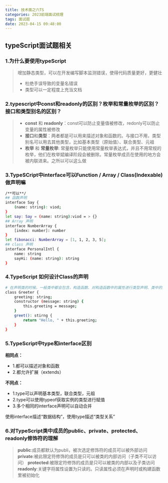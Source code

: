 ```yaml
---
title: 技术面之六TS
categories: 2023前端面试梳理
tags: 面试题
date: 2023-04-15 09:48:00
---
```


## typeScript面试题相关

### 1.为什么要使用typeScript
> 增加静态类型，可以在开发编写脚本监测错误，使得代码质量更好，更健壮
> - 杜绝手误导致的变量名错误
> - 类型可以一定程度上充当文档

### 2.typescript中const和readonly的区别？枚举和常量枚举的区别？接口和类型别名的区别？
> - **const** 和 **readonly**：const可以防止变量值被修改，redonly可以防止变量的属性被修改
> - **接口**和**类型**：两者都是可以用来描述对象和函数的。与接口不用，类型别名可以用去其他类型，比如基本类型（原始值）、联合类型、元祖
> - **枚举** 和 **常量枚举**: 常量枚举只能使用常量枚举表达式，并且不用常规的枚举，他们在枚举斌编译阶段会被删除。常量枚举成员在使用的地方会被内联进来。之所以可以这么做

### 3.TypeSCript中interface可以Function / Array / Class(Indexable) 做声明嘛
```bash
/**可以**/
## 函数声明
interface Say {
    (name: string): viod;
}
let say: Say = (name: string):viod = > {}
## Array 声明
interface NumberArray {
    [index: number]: number
}
let fibonacci: NumberArray = [1, 1, 2, 3, 5];
## class 声明
interface PersonalIntl {
    name: string
    sayHi: (name: string): string
}
```
### 4.TypeScript 如何设计Class的声明
```bash
# 在声明类的时候，一般类中都会包含，构造函数、对构造函数中的属性进行类型声明、类中的方法
class Greeter {
    greeting: string;
    constructor (message: string) {
        this.greeting = message;
    }
    greet(): stirng {
        return "Hello, " + this.greeting;
    }
}
```
### 5.TypeScript中**type**和**interface**区别
**相同点：**
* 1.都可以描述对象和函数
* 2.都允许扩展（extends）

**不同点：**
* 1.type可以声明基本类型，联合类型，元祖
* 2.type可以使用typeof获取实例的类型进行赋值
* 3.多个相同的interface声明可以自动合并

使用interface描述“数据结构”，使用type描述“类型关系”

### 6.对TypeScript类中成员的public、private、protected、readonly修饰符的理解
> **public**:成员都默认为publi，被次选定修饰符的成员可以被外部访问
> **private**:被此限定符修饰的成员是只可以被类的内部访问（子类不可以访问）
> **protected**:被限定符修饰的成员是只可以被类的内部以及子类访问
> **readonly**:关键字将属性设置为只读的。只读属性必须在声明时或构建函数里被初始化

